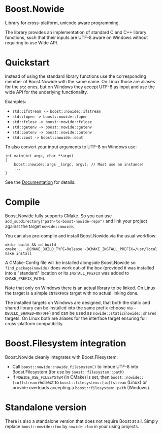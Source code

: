 # Boost.Nowide

Library for cross-platform, unicode aware programming.

The library provides an implementation of standard C and C++ library functions, such that their inputs are UTF-8 aware on Windows without requiring to use Wide API.

# Quickstart

Instead of using the standard library functions use the corresponding member of Boost.Nowide with the same name.
On Linux those are aliases for the `std` ones, but on Windows they accept UTF-8 as input and use the wide API for the underlying functionality.

Examples:
- `std::ifstream -> boost::nowide::ifstream`
- `std::fopen -> boost::nowide::fopen`
- `std::fclose -> boost::nowide::fclose`
- `std::getenv -> boost::nowide::getenv`
- `std::putenv -> boost::nowide::putenv`
- `std::cout -> boost::nowide::cout`

To also convert your input arguments to UTF-8 on Windows use:

```
int main(int argc, char **argv)
{
	boost::nowide::args _(argc, argv); // Must use an instance!
	...
}
```

See the [Documentation](http://cppcms.com/files/nowide/html/) for details.

# Compile

Boost.Nowide fully supports CMake.
So you can use `add_subdirectory("path-to-boost-nowide-repo")` and link your project against the target `nowide::nowide`.

You can also pre-compile and install Boost.Nowide via the usual workflow:
```
mkdir build && cd build
cmake .. -DCMAKE_BUILD_TYPE=Release -DCMAKE_INSTALL_PREFIX=/usr/local
make install
```
A CMake-Config file will be installed alongside Boost.Nowide so `find_package(nowide)` does work out-of the box
(provided it was installed into a "standard" location or its `INSTALL_PREFIX` was added to `CMAKE_PREFIX_PATH`).

Note that only on Windows there is an actual library to be linked.
On Linux the target is a simple `INTERFACE` target with no actual linking done.

The installed targets on Windows are designed, that both the static and shared library can be installed into the same prefix (choose via `-DBUILD_SHARED=ON/OFF`) and can be used as `nowide::static`/`nowide::shared` targets.
On Linux both are aliases for the interface target ensuring full cross-platform compatibility.

# Boost.Filesystem integration

Boost.Nowide cleanly integrates with Boost.Filesystem:
- Call `boost::nowide::nowide_filesystem()` to imbue UTF-8 into Boost.Filesystem (for use by `boost::filesystem::path`)
- If `NOWIDE_USE_FILESYSTEM` (in CMake) is set, then `boost::nowide::[io]fstream` redirect to `boost::filesystem::[io]fstream` (Linux) or provide overloads accepting a `boost::filesystem::path` (Windows).

# Standalone version

There is also a standalone version that does not require Boost at all.
Simply replace `boost::nowide::foo` by `nowide::foo` in your using projects.